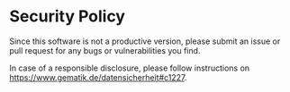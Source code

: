 # Security Policy

Since this software is not a productive version, please submit an issue or pull request for any bugs
or vulnerabilities you find.

In case of a responsible disclosure, please follow instructions
on https://www.gematik.de/datensicherheit#c1227.
